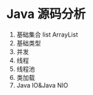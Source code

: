 Java 源码分析
===================
1. 基础集合
	list
		ArrayList
2. 基础类型
3. 并发
4. 线程
5. 线程池
6. 类加载
7. Java IO&Java NIO